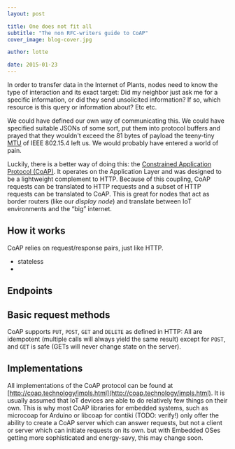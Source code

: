 ```yaml
---
layout: post

title: One does not fit all
subtitle: "The non RFC-writers guide to CoAP"
cover_image: blog-cover.jpg

author: lotte

date: 2015-01-23
---
```


<!-- 
Ich würd gern ne kleine Einführung zu CoAP haben, auf die wir dann bei CoAP-HOWTOs verweisen könenn.. daher diese Datei. 
-->


In order to transfer data in the Internet of Plants, nodes need to know the type of interaction and its exact target: Did my neighbor just ask me for a specific information, or did they send unsolicited information? If so, which resource is this query or information about? Etc etc.

We could have defined our own way of communicating this. We could have specified suitable JSONs of some sort, put them into protocol buffers and prayed that they wouldn't exceed the 81 bytes of payload the teeny-tiny [MTU](http://en.wikipedia.org/wiki/Maximum_transmission_unit) of IEEE 802.15.4 left us. We would probably have entered a world of pain.

Luckily, there is a better way of doing this: the [Constrained Application Protocol (CoAP)](http://coap.technology). It operates on the Application Layer and was designed to be a lightweight complement to HTTP. Because of this coupling, CoAP requests can be translated to HTTP requests and a subset of HTTP requests can be translated to CoAP. This is great for nodes that act as border routers (like our *display node*) and translate between IoT environments and the “big” internet.

## How it works
<!--picture of server & client?-->
CoAP relies on request/response pairs, just like HTTP. 

- stateless
- 


## Endpoints

## Basic request methods

CoAP supports ``PUT``, ``POST``, ``GET`` and ``DELETE`` as defined in HTTP:
All are idempotent (multiple calls will always yield the same result) except for ``POST``, and ``GET`` is safe (GETs will never change state on the server).

## Implementations

All implementations of the CoAP protocol can be found at [http://coap.technology/impls.html](http://coap.technology/impls.html).
It is usually assumed that IoT devices are able to do relatively few things on their own. This is why most CoAP libraries for embedded systems, such as microcoap for Arduino or libcoap for contiki (TODO: verify!) only offer the ability to create a CoAP server which can answer requests, but not a client or server which can initiate requests on its own. but with Embedded OSes getting more sophisticated and energy-savy, this may change soon.